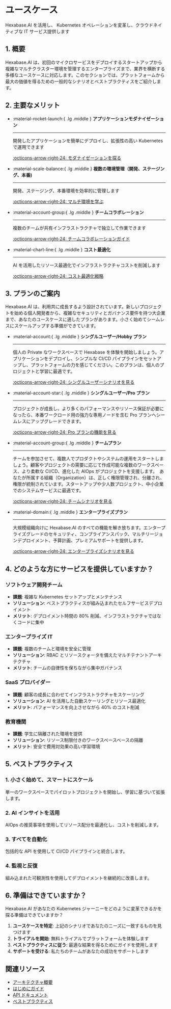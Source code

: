 # ユースケース

Hexabase.AI を活用し、 Kubernetes オペレーションを変革し、クラウドネイティブな IT サービス提供します

## 1. 概要

Hexabase.AI は、初回のマイクロサービスをデプロイするスタートアップから複雑なマルチクラスター環境を管理するエンタープライズまで、業界を横断する多様なユースケースに対応します。このセクションでは、プラットフォームから最大の価値を得るための一般的なシナリオとベストプラクティスをご紹介します。

## 2. 主要なメリット

<div class="grid cards" markdown>

- :material-rocket-launch:{ .lg .middle } **アプリケーションモダナイゼーション**

  ***

  開発したアプリケーションを簡単にデプロイし、拡張性の高い Kubernetes で運用できます

  [:octicons-arrow-right-24: モダナイゼーションを探る](enterprise-kubernetes.md)

- :material-scale-balance:{ .lg .middle } **複数の環境管理（開発、ステージング、本番)**

  ***

  開発、ステージング、本番環境を効率的に管理します

  [:octicons-arrow-right-24: マルチ環境を学ぶ](enterprise-kubernetes.md)

- :material-account-group:{ .lg .middle } **チームコラボレーション**

  ***

  複数のチームが共有インフラストラクチャで独立して作業できます

  [:octicons-arrow-right-24: チームコラボレーションガイド](ai-powered-devops.md)

- :material-chart-line:{ .lg .middle } **コスト最適化**

  ***

  AI を活用したリソース最適化でインフラストラクチャコストを削減します

  [:octicons-arrow-right-24: コスト最適化戦略](ai-powered-devops.md#cost-optimization)

</div>

## 3. プランのご案内

Hexabase.AI は、利用共に成長するよう設計されています。新しいプロジェクトを始める個人開発者から、複雑なセキュリティとガバナンス要件を持つ大企業まで、あなたのユースケースに適したプランがあります。小さく始めてシームレスにスケールアップする準備ができています。

<div class="grid cards" markdown>

- :material-account:{ .lg .middle } **シングルユーザー/Hobby プラン**

  ***

  個人の Private なワークスペースで Hexabase を体験を開始しましょう。アプリケーションをデプロイし、シンプルな CI/CD パイプラインをセットアップし、プラットフォームの力を感じてください。このプランは、個人のプロジェクトと学習に最適です。

  [:octicons-arrow-right-24: シングルユーザーシナリオを見る](single-user-plan.md)

- :material-account-star:{ .lg .middle } **シングルユーザー/Pro プラン**

  ***

  プロジェクトが成長し、より多くのパフォーマンスやリソース保証が必要になったら、本番ワークロード用の強力な専用ノードを含む Pro プランへシームレスにアップグレードできます。

  [:octicons-arrow-right-24: Pro プランの機能を見る](single-user-plan.md#pro-plan-features)

- :material-account-group:{ .lg .middle } **チームプラン**

  ***

  チームを参加させて、複数人でプロダクトやシステムの運用をスタートしましょう。顧客やプロジェクトの需要に応じて作成可能な複数のワークスペース、より柔軟な CI/CD、進化した AIOps がプロジェクトを支援します。　あなたが所属する組織（Organization）は、正しく権限管理され、分離され、権限が統制されています。スタートアップや少人数プロジェクト、中小企業でのシステムサービスに最適です。

  [:octicons-arrow-right-24: チームシナリオを見る](team-plan.md)

- :material-domain:{ .lg .middle } **エンタープライズプラン**

  ***

  大規模組織向けに Hexabase.AI のすべての機能を解き放ちます。エンタープライズグレードのセキュリティ、コンプライアンスパック、マルチリージョンデプロイメント、予算計画、プレミアムサポートを提供します。

  [:octicons-arrow-right-24: エンタープライズシナリオを見る](enterprise-plan.md)

</div>

## 4. どのような方にサービスを提供していますか？

### ソフトウェア開発チーム

- **課題**: 複雑な Kubernetes セットアップとメンテナンス
- **ソリューション**: ベストプラクティスが組み込まれたセルフサービスデプロイメント
- **メリット**: デプロイメント時間の 80% 削減、インフラストラクチャではなくコードに集中

### エンタープライズ IT

- **課題**: 複数のチームと環境を安全に管理
- **ソリューション**: RBAC とリソースクォータを備えたマルチテナントアーキテクチャ
- **メリット**: チームの自律性を保ちながら集中ガバナンス

### SaaS プロバイダー

- **課題**: 顧客の成長に合わせてインフラストラクチャをスケーリング
- **ソリューション**: AI を活用した自動スケーリングとリソース最適化
- **メリット**: パフォーマンスを向上させながら 40% のコスト削減

### 教育機関

- **課題**: 学生に隔離された環境を提供
- **ソリューション**: リソース制限付きのワークスペースベースの隔離
- **メリット**: 安全で費用対効果の高い学習環境

## 5. ベストプラクティス

### 1. 小さく始めて、スマートにスケール

単一のワークスペースでパイロットプロジェクトを開始し、学習に基づいて拡張します。

### 2. AI インサイトを活用

AIOps の推奨事項を使用してリソース配分を最適化し、コストを削減します。

### 3. すべてを自動化

包括的な API を使用して CI/CD パイプラインと統合します。

### 4. 監視と反復

組み込まれた可観測性を使用してデプロイメントを継続的に改善します。

## 6. 準備はできていますか？

Hexabase.AI があなたの Kubernetes ジャーニーをどのように変革できるかを探る準備はできていますか？

1. **ユースケースを特定**: 上記のシナリオであなたのニーズに一致するものを見つけます
2. **トライアルを開始**: 無料トライアルでプラットフォームを体験します
3. **ベストプラクティスに従う**: 最適な結果を得るためにガイドを使用します
4. **サポートを受ける**: 私たちのチームがあなたの成功をサポートします

## 関連リソース

- [アーキテクチャ概要](../architecture/index.md)
- [はじめにガイド](../concept/overview.md)
- [API ドキュメント](../api/index.md)
- [ベストプラクティス](../security/index.md)
